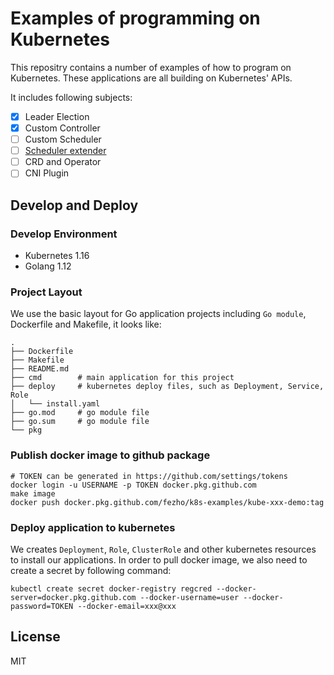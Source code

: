 # Examples of programming on Kubernetes
This repositry contains a number of examples of how to program on Kubernetes. These applications are all building on Kubernetes' APIs.

It includes following subjects:
 * [x] Leader Election
 * [x] Custom Controller
 * [ ] Custom Scheduler
 * [ ] [Scheduler extender](https://github.com/kubernetes/community/blob/master/contributors/design-proposals/scheduling/scheduler_extender.md)
 * [ ] CRD and Operator
 * [ ] CNI Plugin

## Develop and Deploy

### Develop Environment
* Kubernetes 1.16
* Golang 1.12

### Project Layout
We use the basic layout for Go application projects including `Go module`, Dockerfile and Makefile, it looks like:

```
.
├── Dockerfile
├── Makefile
├── README.md
├── cmd        # main application for this project
├── deploy     # kubernetes deploy files, such as Deployment, Service, Role
│   └── install.yaml
├── go.mod     # go module file
├── go.sum     # go module file
└── pkg
```

### Publish docker image to github package
```console
# TOKEN can be generated in https://github.com/settings/tokens
docker login -u USERNAME -p TOKEN docker.pkg.github.com
make image
docker push docker.pkg.github.com/fezho/k8s-examples/kube-xxx-demo:tag
```

### Deploy application to kubernetes
We creates `Deployment`, `Role`, `ClusterRole` and other kubernetes resources to install our applications. In order to pull docker image, we also need to create a secret by following command:
```console
kubectl create secret docker-registry regcred --docker-server=docker.pkg.github.com --docker-username=user --docker-password=TOKEN --docker-email=xxx@xxx
```


## License

MIT

